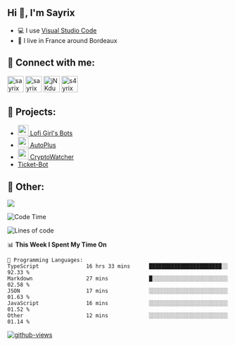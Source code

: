 ## Hi 👋, I'm Sayrix

- 💻 I use [Visual Studio Code](https://code.visualstudio.com/)
- 🥖 I live in France around Bordeaux

## 🔗 Connect with me:
<p align="left">
<a href="https://twitter.com/Sayrix_"><img src="https://i.imgur.com/zVwbWwf.png" alt="sayrix" width="37" height="37" /></a> 
<a href="https://www.youtube.com/c/sayrix"><img src="https://i.imgur.com/qZBU7AO.png" alt="sayrix" width="37"  height="37" /></a> 
<a href="https://discord.gg/VasYV6MEJy"><img src="https://i.imgur.com/nsVOefF.png" alt="jNKdusJ" width="37" height="37" /></a>
<a href="https://www.twitch.tv/s4yrix"><img src="https://i.imgur.com/0pAkilW.png" alt="s4yrix" width="37" height="37" /></a>
</p>

## 🚩 Projects:
- [<img src="https://cdn.discordapp.com/avatars/634818840542445580/c4602b4b2c327228e903ab6f99e059ed.png" width="24"/> Lofi Girl's Bots](https://bot.lofigirl.com)
- [<img src="https://autoplus.gg/autoplus.png" width="24"/> AutoPlus](https://autoplus.gg)
- [<img src="https://cdn.discordapp.com/avatars/956586999102472222/1f31a078427e78086c174921237ced67.png" width="24"/> CryptoWatcher](https://top.gg/bot/956586999102472222)
- [Ticket-Bot](https://github.com/Sayrix/ticket-bot)

## 📜 Other:

<img src="https://lanyard-profile-readme.vercel.app/api/629031362351071252">

<!--START_SECTION:waka-->
![Code Time](http://img.shields.io/badge/Code%20Time-1%2C670%20hrs%2027%20mins-blue)

![Lines of code](https://img.shields.io/badge/From%20Hello%20World%20I%27ve%20Written-404.4%20thousand%20lines%20of%20code-blue)

📊 **This Week I Spent My Time On** 

```text
💬 Programming Languages: 
TypeScript               16 hrs 33 mins      ███████████████████████░░   92.33 % 
Markdown                 27 mins             █░░░░░░░░░░░░░░░░░░░░░░░░   02.58 % 
JSON                     17 mins             ░░░░░░░░░░░░░░░░░░░░░░░░░   01.63 % 
JavaScript               16 mins             ░░░░░░░░░░░░░░░░░░░░░░░░░   01.52 % 
Other                    12 mins             ░░░░░░░░░░░░░░░░░░░░░░░░░   01.14 % 
```


<!--END_SECTION:waka-->

[![github-views](https://komarev.com/ghpvc/?username=sayrix&color=blue)](https://github.com/Sayrix)
